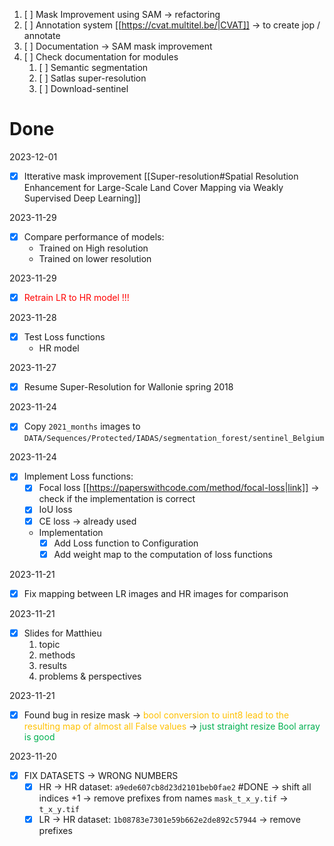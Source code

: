 
1. [ ] Mask Improvement using SAM -> refactoring 
1. [ ] Annotation system [[https://cvat.multitel.be/|CVAT]] -> to create jop / annotate 
1. [ ] Documentation -> SAM mask improvement
1. [ ] Check documentation for modules
	1. [ ] Semantic segmentation
	2. [ ] Satlas super-resolution
	3. [ ] Download-sentinel

# Done

2023-12-01
- [x] Itterative mask improvement [[Super-resolution#Spatial Resolution Enhancement for Large-Scale Land Cover Mapping via Weakly Supervised Deep Learning]]

2023-11-29
- [x] Compare performance of models:
	- Trained on High resolution
	- Trained on lower resolution

2023-11-29
- [x]  <span style="color:#ff0000">Retrain LR to HR model !!!</span>

2023-11-28
- [x] Test Loss functions
	- HR model

2023-11-27
- [x] Resume Super-Resolution for Wallonie spring 2018

2023-11-24
- [x] Copy `2021_months` images to `DATA/Sequences/Protected/IADAS/segmentation_forest/sentinel_Belgium`

2023-11-24
- [x] Implement Loss functions:
	- [x] Focal loss [[https://paperswithcode.com/method/focal-loss|link]] -> check if the implementation is correct
	- [x] IoU loss
	- [x] CE loss -> already used
	- Implementation
		- [x] Add Loss function to Configuration
		- [x] Add weight map to the computation of loss functions
  
2023-11-21
 - [x] Fix mapping between LR images and HR images  for comparison
 
2023-11-21
- [x] Slides for Matthieu
	1. topic
	2. methods
	3. results
	4. problems & perspectives

2023-11-21
- [x] Found bug in resize mask -> <span style="color:#ffc000">bool conversion to uint8 lead to the resulting map of almost all False  values</span>
							-> <span style="color:#00b050">just straight resize Bool array is good</span>
		  
2023-11-20
- [x]  FIX DATASETS -> WRONG NUMBERS
	- [x] HR -> HR dataset: `a9ede607cb8d23d2101beb0fae2`  #DONE
		 -> shift all indices +1
		 -> remove prefixes from names `mask_t_x_y.tif` -> `t_x_y.tif`
	- [x] LR -> HR dataset: `1b08783e7301e59b662e2de892c57944`
		  -> remove prefixes 